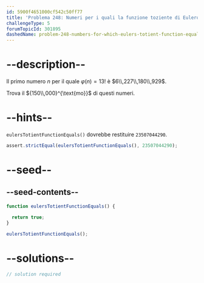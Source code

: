 ```yaml
---
id: 5900f4651000cf542c50ff77
title: 'Problema 248: Numeri per i quali la funzione toziente di Eulero è uguale a 13!'
challengeType: 5
forumTopicId: 301895
dashedName: problem-248-numbers-for-which-eulers-totient-function-equals-13
---
```


# --description--

Il primo numero $n$ per il quale $φ(n) = 13!$ è $6\\,227\\,180\\,929$.

Trova il ${150\\,000}^{\text{mo}}$ di questi numeri.

# --hints--

`eulersTotientFunctionEquals()` dovrebbe restituire `23507044290`.

```js
assert.strictEqual(eulersTotientFunctionEquals(), 23507044290);
```

# --seed--

## --seed-contents--

```js
function eulersTotientFunctionEquals() {

  return true;
}

eulersTotientFunctionEquals();
```

# --solutions--

```js
// solution required
```
